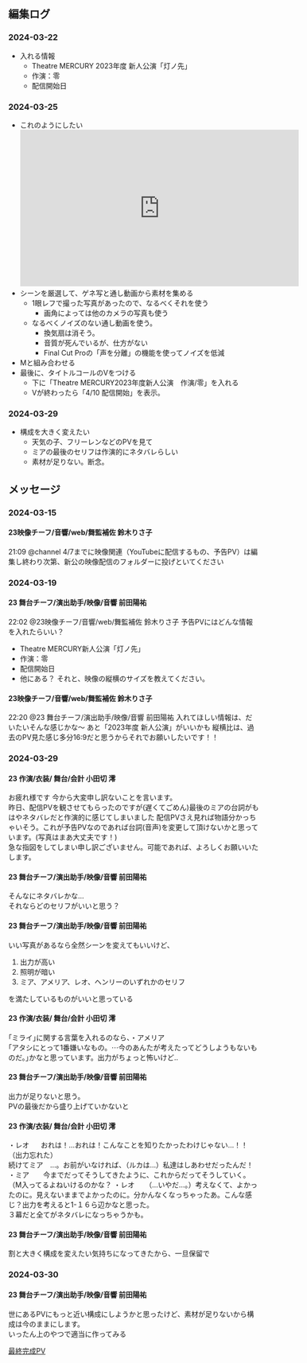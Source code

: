
## 編集ログ
### 2024-03-22
- 入れる情報
	- Theatre MERCURY 2023年度 新人公演「灯ノ先」
	- 作演：零
	- 配信開始日

### 2024-03-25
- これのようにしたい
  <iframe width="560" height="315" src="https://www.youtube.com/embed/zbOv8xneR4Y?si=cWnfNLymxKwmcPTd" title="YouTube video player" frameborder="0" allow="accelerometer; autoplay; clipboard-write; encrypted-media; gyroscope; picture-in-picture; web-share" referrerpolicy="strict-origin-when-cross-origin" allowfullscreen></iframe>
- シーンを厳選して、ゲネ写と通し動画から素材を集める
	- 1眼レフで撮った写真があったので、なるべくそれを使う
		- 画角によっては他のカメラの写真も使う
	- なるべくノイズのない通し動画を使う。
		- 換気扇は消そう。
		- 音質が死んでいるが、仕方がない
		- Final Cut Proの「声を分離」の機能を使ってノイズを低減
- Mと組み合わせる
- 最後に、タイトルコールのVをつける
	- 下に「Theatre MERCURY2023年度新人公演　作演/零」を入れる
	- Vが終わったら「4/10 配信開始」を表示。
### 2024-03-29
- 構成を大きく変えたい
	- 天気の子、フリーレンなどのPVを見て
	- ミアの最後のセリフは作演的にネタバレらしい
	- 素材が足りない。断念。

## メッセージ
### 2024-03-15
#### 23映像チーフ/音響/web/舞監補佐 鈴木りさ子
  21:09
@channel
4/7までに映像関連（YouTubeに配信するもの、予告PV）は編集し終わり次第、新公の映像配信のフォルダーに投げといてください

### 2024-03-19
#### 23 舞台チーフ/演出助手/映像/音響 前田陽祐
  22:02
@23映像チーフ/音響/web/舞監補佐 鈴木りさ子
予告PVにはどんな情報を入れたらいい？
- Theatre MERCURY新人公演「灯ノ先」
- 作演：零
- 配信開始日
- 他にある？
それと、映像の縦横のサイズを教えてください。

#### 23映像チーフ/音響/web/舞監補佐 鈴木りさ子
  22:20
@23 舞台チーフ/演出助手/映像/音響 前田陽祐
入れてほしい情報は、だいたいそんな感じかな〜
あと「2023年度 新人公演」がいいかも
縦横比は、過去のPV見た感じ多分16:9だと思うからそれでお願いしたいです！！

### 2024-03-29
#### 23 作演/衣装/ 舞台/会計 小田切 澪
お疲れ様です
今から大変申し訳ないことを言います。  
昨日、配信PVを観させてもらったのですが(遅くてごめん)最後のミアの台詞がもはやネタバレだと作演的に感じてしまいました
配信PVさえ見れば物語分かっちゃいそう。これが予告PVなのであれば台詞(音声)を変更して頂けないかと思っています。(写真はまあ大丈夫です！)  
急な指図をしてしまい申し訳ございません。可能であれば、よろしくお願いいたします。

#### 23 舞台チーフ/演出助手/映像/音響 前田陽祐  
そんなにネタバレかな…  
それならどのセリフがいいと思う？

#### 23 舞台チーフ/演出助手/映像/音響 前田陽祐    
いい写真があるなら全然シーンを変えてもいいけど、  

1. 出力が高い
2. 照明が暗い
3. ミア、アメリア、レオ、ヘンリーのいずれかのセリフ

を満たしているものがいいと思っている

#### 23 作演/衣装/ 舞台/会計 小田切 澪  
｢ミライ｣に関する言葉を入れるのなら、・アメリア  
｢アタシにとって1番嫌いなもの。⋯今のあんたが考えたってどうしようもないものだ。｣かなと思っています。出力がちょっと怖いけど..

#### 23 舞台チーフ/演出助手/映像/音響 前田陽祐    
出力が足りないと思う。  
PVの最後だから盛り上げていかないと

#### 23 作演/衣装/ 舞台/会計 小田切 澪    
・レオ      おれは！…おれは！こんなことを知りたかったわけじゃない…！！（出力忘れた）  
続けてミア　…。お前がいなければ、（ルカは…）私達はしあわせだったんだ！  
・ミア　　今までだってそうしてきたように、これからだってそうしていく。  
（M入ってるよねいけるのかな？
・レオ　　（…いやだ…。）考えなくて、よかったのに。見えないままでよかったのに。分かんなくなっちゃったあ。こんな感じ？出力を考えると1-１６ら辺かなと思った。  
３幕だと全てがネタバレになっちゃうかも。

#### 23 舞台チーフ/演出助手/映像/音響 前田陽祐    
割と大きく構成を変えたい気持ちになってきたから、一旦保留で

### 2024-03-30

#### 23 舞台チーフ/演出助手/映像/音響 前田陽祐    
世にあるPVにもっと近い構成にしようかと思ったけど、素材が足りないから構成は今のままにします。  
いったん上のやつで適当に作ってみる

[最終完成PV](https://drive.google.com/file/d/1LEiDhsFlFUSOHTO2EZGJ8UvaP0hlzuQB/view?usp=drive_link)